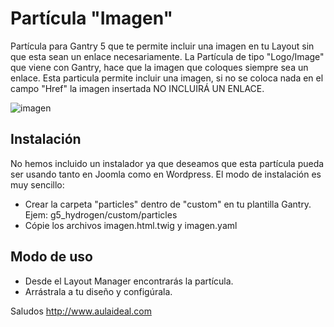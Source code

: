 # Partícula "Imagen"
Partícula para Gantry 5 que te permite incluir una imagen en tu Layout sin que esta sean un enlace necesariamente.
La Partícula de tipo "Logo/Image" que viene con Gantry, hace que la imagen que coloques siempre sea un enlace. 
Esta particula permite incluir una imagen, si no se coloca nada en el campo "Href" la imagen insertada NO INCLUIRÁ UN ENLACE.

![imagen](https://user-images.githubusercontent.com/9434043/26900080-ba181228-4b96-11e7-9578-5b0c0771da7b.png)

Instalación
-----------
No hemos incluido un instalador ya que deseamos que esta partícula pueda ser usando tanto en Joomla como en Wordpress. El modo de instalación es muy sencillo:

+ Crear la carpeta "particles" dentro de "custom" en tu plantilla Gantry. Ejem: g5_hydrogen/custom/particles
+ Cópie los archivos imagen.html.twig y imagen.yaml 

Modo de uso
-----------
+ Desde el Layout Manager encontrarás la partícula. 
+ Arrástrala a tu  diseño y configúrala.

Saludos
http://www.aulaideal.com
